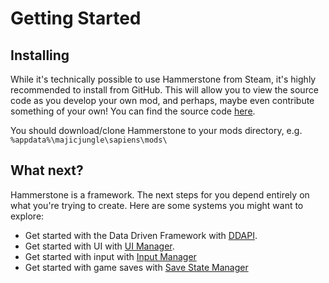# Getting Started

## Installing

While it's technically possible to use Hammerstone from Steam, it's highly recommended to install from GitHub. This will allow you to view the source code as you develop your own mod, and perhaps, maybe even contribute something of your own! You can find the source code [here](https://github.com/SirLich/hammerstone-framework).

You should download/clone Hammerstone to your mods directory, e.g. `%appdata%\majicjungle\sapiens\mods\`

## What next?

Hammerstone is a framework. The next steps for you depend entirely on what you're trying to create. Here are some systems you might want to explore:

- Get started with the Data Driven Framework with [DDAPI](./ddapi/ddapi-getting-started.md).
- Get started with UI with [UI Manager](./systems/ui-manager.md).
- Get started with input with [Input Manager](./systems/input-manager.md)
- Get started with game saves with [Save State Manager](./systems/save-state.md)
